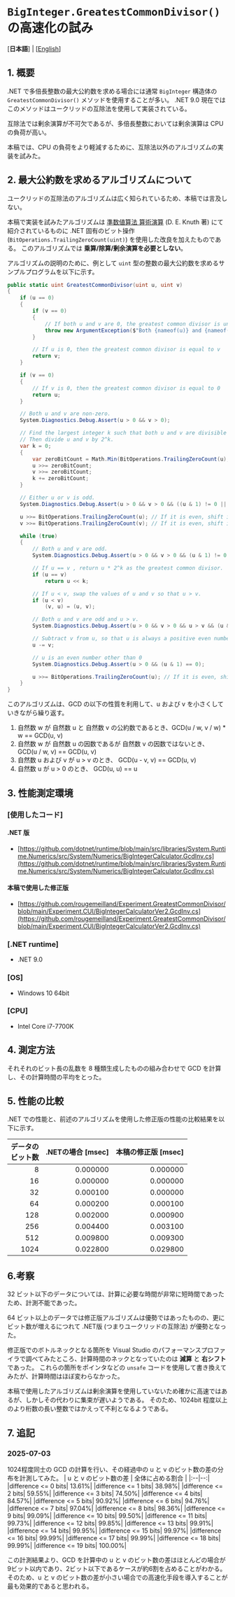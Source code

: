 # `BigInteger.GreatestCommonDivisor()` の高速化の試み

[**日本語**] | [[English](../README.md)]

## 1. 概要

.NET で多倍長整数の最大公約数を求める場合には通常 `BigInteger` 構造体の `GreatestCommonDivisor()` メソッドを使用することが多い。
.NET 9.0 現在ではこのメソッドはユークリッドの互除法を使用して実装されている。

互除法では剰余演算が不可欠であるが、多倍長整数においては剰余演算は CPU の負荷が高い。

本稿では、CPU の負荷をより軽減するために、互除法以外のアルゴリズムの実装を試みた。

## 2. 最大公約数を求めるアルゴリズムについて

ユークリッドの互除法のアルゴリズムは広く知られているため、本稿では言及しない。

本稿で実装を試みたアルゴリズムは
[準数値算法 算術演算](https://www.amazon.co.jp/%E6%BA%96%E6%95%B0%E5%80%A4%E7%AE%97%E6%B3%95%E2%80%95%E7%AE%97%E8%A1%93%E6%BC%94%E7%AE%97-art-computer-programming-4/dp/4781904262) (D. E. Knuth 著)
にて紹介されているものに .NET 固有のビット操作 (`BitOperations.TrailingZeroCount(uint)`) を使用した改良を加えたものである。
このアルゴリズムでは **乗算/除算/剰余演算を必要としない**。

<!-- 原語版=> [The Art of Computer Programming Volume 2 - Seminumerical algorithms](https://en.wikipedia.org/wiki/The_Art_of_Computer_Programming) (D. E. Knuth 著) "Chapter 4 – Arithmetic" -->

アルゴリズムの説明のために、例として `uint` 型の整数の最大公約数を求めるサンプルプログラムを以下に示す。

```c#
public static uint GreatestCommonDivisor(uint u, uint v)
{
    if (u == 0)
    {
        if (v == 0)
        {
            // If both u and v are 0, the greatest common divisor is undefined.
            throw new ArgumentException($"Both {nameof(u)} and {nameof(v)} are 0. The greatest common divisor of 0 and 0 is undefined.");
        }

        // If u is 0, then the greatest common divisor is equal to v
        return v;
    }

    if (v == 0)
    {
        // If v is 0, then the greatest common divisor is equal to 0
        return u;
    }

    // Both u and v are non-zero.
    System.Diagnostics.Debug.Assert(u > 0 && v > 0);

    // Find the largest integer k such that both u and v are divisible by 2^k.
    // Then divide u and v by 2^k.
    var k = 0;
    {
        var zeroBitCount = Math.Min(BitOperations.TrailingZeroCount(u), BitOperations.TrailingZeroCount(v));
        u >>= zeroBitCount;
        v >>= zeroBitCount;
        k += zeroBitCount;
    }

    // Either u or v is odd.
    System.Diagnostics.Debug.Assert(u > 0 && v > 0 && ((u & 1) != 0 || (v & 1) != 0));

    u >>= BitOperations.TrailingZeroCount(u); // If it is even, shift it right until it becomes odd.
    v >>= BitOperations.TrailingZeroCount(v); // If it is even, shift it right until it becomes odd.

    while (true)
    {
        // Both u and v are odd.
        System.Diagnostics.Debug.Assert(u > 0 && v > 0 && (u & 1) != 0 && (v & 1) != 0);

        // If u == v , return u * 2^k as the greatest common divisor.
        if (u == v)
            return u << k;

        // If u < v, swap the values ​​of u and v so that u > v.
        if (u < v)
            (v, u) = (u, v);

        // Both u and v are odd and u > v.
        System.Diagnostics.Debug.Assert(u > 0 && v > 0 && u > v && (u & 1) != 0 && (v & 1) != 0);

        // Subtract v from u, so that u is always a positive even number.
        u -= v;

        // u is an even number other than 0
        System.Diagnostics.Debug.Assert(u > 0 && (u & 1) == 0);

        u >>= BitOperations.TrailingZeroCount(u); // If it is even, shift it right until it becomes odd.
    }
}
```

このアルゴリズムは、GCD の以下の性質を利用して、u および v を小さくしていきながら繰り返す。
1. 自然数 w が 自然数 u と 自然数 v の公約数であるとき、GCD(u / w, v / w) * w == GCD(u, v)
2. 自然数 w が 自然数 u の因数であるが 自然数 v の因数ではないとき、 GCD(u / w, v) == GCD(u, v)
3. 自然数 u および v が u > v のとき、 GCD(u - v, v) == GCD(u, v)
4. 自然数 u が u > 0 のとき、 GCD(u, u) == u

## 3. 性能測定環境

### [使用したコード]
#### .NET 版
- [https://github.com/dotnet/runtime/blob/main/src/libraries/System.Runtime.Numerics/src/System/Numerics/BigIntegerCalculator.GcdInv.cs](https://github.com/dotnet/runtime/blob/main/src/libraries/System.Runtime.Numerics/src/System/Numerics/BigIntegerCalculator.GcdInv.cs)

#### 本稿で使用した修正版
- [https://github.com/rougemeilland/Experiment.GreatestCommonDivisor/blob/main/Experiment.CUI/BigIntegerCalculatorVer2.GcdInv.cs](https://github.com/rougemeilland/Experiment.GreatestCommonDivisor/blob/main/Experiment.CUI/BigIntegerCalculatorVer2.GcdInv.cs)

### [.NET runtime]
- .NET 9.0

### [OS]
- Windows 10 64bit

### [CPU]
- Intel Core i7-7700K

## 4. 測定方法

それそれのビット長の乱数を 8 種類生成したものの組み合わせで GCD を計算し、その計算時間の平均をとった。

## 5. 性能の比較

.NET での性能と、前述のアルゴリズムを使用した修正版の性能の比較結果を以下に示す。

| データの<br/>ビット数 | .NETの場合 [msec] | 本稿の修正版 [msec] |
|--:|--:|--:|
| 8 | 0.000000 | 0.000000 |
| 16 | 0.000000 | 0.000000 |
| 32 | 0.000100 | 0.000000 |
| 64 | 0.000200 | 0.000100 |
| 128 | 0.002000 | 0.000900 |
| 256 | 0.004400 | 0.003100 |
| 512 | 0.009800 | 0.009300 |
| 1024 | 0.022800 | 0.029800 |

## 6.考察

32 ビット以下のデータについては、計算に必要な時間が非常に短時間であったため、計測不能であった。

64 ビット以上のデータでは修正版アルゴリズムは優勢ではあったものの、更にビット数が増えるにつれて .NET版 (つまりユークリッドの互除法) が優勢となった。

修正版でのボトルネックとなる箇所を Visual Studio のパフォーマンスプロファイラで調べてみたところ、計算時間のネックとなっていたのは **減算** と **右シフト** であった。
これらの箇所をポインタなどの `unsafe` コードを使用して書き換えてみたが、計算時間はほぼ変わらなかった。

本稿で使用したアルゴリズムは剰余演算を使用していないため確かに高速ではあるが、しかしその代わりに集束が遅いようである。
そのため、1024bit 程度以上のより桁数の長い整数ではかえって不利となるようである。

## 7. 追記

### 2025-07-03

1024程度同士の GCD の計算を行い、その経過中の u と v のビット数の差の分布を計測してみた。
| u と v のビット数の差 | 全体に占める割合 |
|:--|--:|
|difference <= 0 bits| 13.61%|
|difference <= 1 bits| 38.98%|
|difference <= 2 bits| 59.55%|
|difference <= 3 bits| 74.50%|
|difference <= 4 bits| 84.57%|
|difference <= 5 bits| 90.92%|
|difference <= 6 bits| 94.76%|
|difference <= 7 bits| 97.04%|
|difference <= 8 bits| 98.36%|
|difference <= 9 bits| 99.09%|
|difference <= 10 bits| 99.50%|
|difference <= 11 bits| 99.73%|
|difference <= 12 bits| 99.85%|
|difference <= 13 bits| 99.91%|
|difference <= 14 bits| 99.95%|
|difference <= 15 bits| 99.97%|
|difference <= 16 bits| 99.99%|
|difference <= 17 bits| 99.99%|
|difference <= 18 bits| 99.99%|
|difference <= 19 bits| 100.00%|

この計測結果より、GCD を計算中の u と v のビット数の差はほとんどの場合が9ビット以内であり、2ビット以下であるケースが約6割を占めることがわかる。
そのため、u と v のビット数の差が小さい場合での高速化手段を導入することが最も効果的であると思われる。

